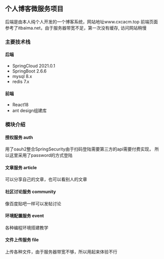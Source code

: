 ## 个人博客微服务项目
后端是由本人纯个人开发的一个博客系统，网站地址www.cxcacm.top
前端页面参考了itbaima.net，由于服务器带宽不足，第一次没有缓存,
访问网站稍慢

### 主要技术栈
#### 后端
- SpringCloud 2021.0.1
- SpringBoot 2.6.6
- mysql 8.x
- redis 7.x

#### 前端
- React18
- ant design组建库

### 模块介绍
#### 授权服务 auth
用了oauh2整合SpringSecurity由于扫码登陆需要第三方的api需要付费实现，
所以这里采用了password的方式登陆

#### 文章服务 article
可以分享自己的文章，也可以看别人的文章

#### 社区讨论服务 community
像百度贴吧一样可以发帖讨论

#### 环境配置服务 event
各种编程环境搭建教学

#### 文件上传服务 file
上传各种文件，由于服务器带宽不够，所以用起来体验不行